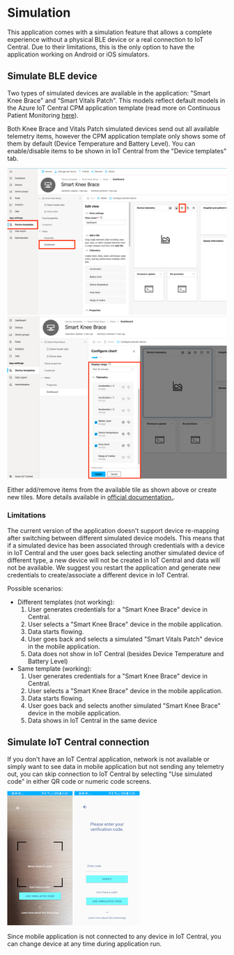 # Simulation
This application comes with a simulation feature that allows a complete experience without a physical BLE device or a real connection to IoT Central. Due to their limitations, this is the only option to have the application working on Android or iOS simulators.

## Simulate BLE device
Two types of simulated devices are available in the application: "Smart Knee Brace" and "Smart Vitals Patch". This models reflect default models in the Azure IoT Central CPM application template (read more on Continuous Patient Monitoring [here](https://docs.microsoft.com/en-gb/azure/iot-central/healthcare/overview-iot-central-healthcare#what-is-continuous-patient-monitoring-template)).

Both Knee Brace and Vitals Patch simulated devices send out all available telemetry items, however the CPM application template only shows some of them by default (Device Temperature and Battery Level).
You can enable/disable items to be shown in IoT Central from the "Device templates" tab.

![edit_dashboard_1](../media/edit_dashboard_1.png)
![edit_dashboard_2](../media/edit_dashboard_2.png)

Either add/remove items from the available tile as shown above or create new tiles.
More details available in [official documentation.](https://docs.microsoft.com/en-gb/azure/iot-central/core/howto-set-up-template).


### Limitations
The current version of the application doesn't support device re-mapping after switching between different simulated device models.
This means that if a simulated device has been associated through credentials with a device in IoT Central and the user goes back selecting another simulated device of different type, a new device will not be created in IoT Central and data will not be available.
We suggest you restart the application and generate new credentials to create/associate a different device in IoT Central.

Possible scenarios:
- Different templates (not working):
    1. User generates credentials for a "Smart Knee Brace" device in Central.
    2. User selects a "Smart Knee Brace" device in the mobile application.
    3. Data starts flowing.
    4. User goes back and selects a simulated "Smart Vitals Patch" device in the mobile application.
    5. Data does not show in IoT Central (besides Device Temperature and Battery Level)
- Same template (working):
    1. User generates credentials for a "Smart Knee Brace" device in Central.
    2. User selects a "Smart Knee Brace" device in the mobile application.
    3. Data starts flowing.
    4. User goes back and selects another simulated "Smart Knee Brace" device in the mobile application.
    5. Data shows in IoT Central in the same device



## Simulate IoT Central connection
If you don't have an IoT Central application, network is not available or simply want to see data in mobile application but not sending any telemetry out, you can skip connection to IoT Central by selecting "Use simulated code" in either QR code or numeric code screens.

![qrcode](../media/qrcode.png)
![numeric](../media/numeric.png)

Since mobile application is not connected to any device in IoT Central, you can change device at any time during application run.



